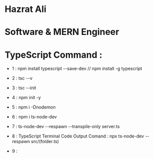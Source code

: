 # Hazrat Ali  
# Software & MERN Engineer


# TypeScript Command : 

* 1 : npm install typescript --save-dev // npm install -g typescript

* 2 : tsc --v

* 3 : tsc --init

* 4 : npm init -y

* 5 : npm i -Dnodemon

* 6 : npm i ts-node-dev

* 7 : ts-node-dev --respawn --transpile-only server.ts

* 8 : TypeScript Terminal Code Output Comand : npx ts-node-dev --respawn src/(folder.ts)

* 9 : 
